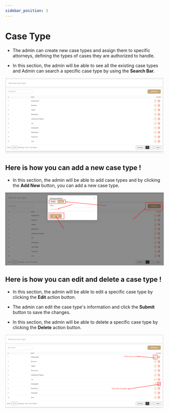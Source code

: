 ```yaml
---
sidebar_position: 3
---
```


# Case Type


- The admin can create new case types and assign them to specific attorneys, defining the types of cases they are authorized to handle.

- In this section, the admin will be able to see all the existing case types and Admin can search a specific case type by using the **Search Bar**.


![Case Type](./img/1.png)


## Here is how you can add a new case type !

- In this section, the admin will be able to add case types and by clicking the **Add New** button, you can add a new case type.

![Add Case Type](./img/2.png)

## Here is how you can edit and delete a case type !

- In this section, the admin will be able to edit a specific case type by clicking the **Edit** action button.

- The admin can edit the case type's information and click the **Submit** button to save the changes.

- In this section, the admin will be able to delete a specific case type by clicking the **Delete** action button.

![Edit Case Type](./img/3.png)